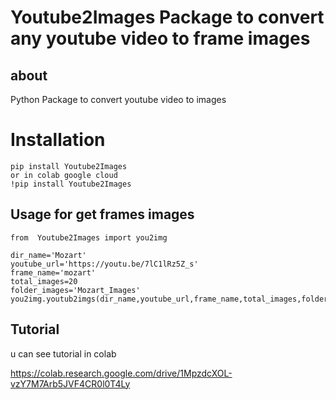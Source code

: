 # Youtube2Images Package to convert any youtube video to frame images

## about

Python Package to convert youtube video to images 

# Installation

```
pip install Youtube2Images
or in colab google cloud
!pip install Youtube2Images
```

## Usage for get frames images 

```
from  Youtube2Images import you2img 
```
```
dir_name='Mozart'
youtube_url='https://youtu.be/7lC1lRz5Z_s'
frame_name='mozart'
total_images=20
folder_images='Mozart_Images'
you2img.youtub2imgs(dir_name,youtube_url,frame_name,total_images,folder_images)

```

## Tutorial 
u can see tutorial in colab 

https://colab.research.google.com/drive/1MpzdcXOL-vzY7M7Arb5JVF4CR0l0T4Ly

 

